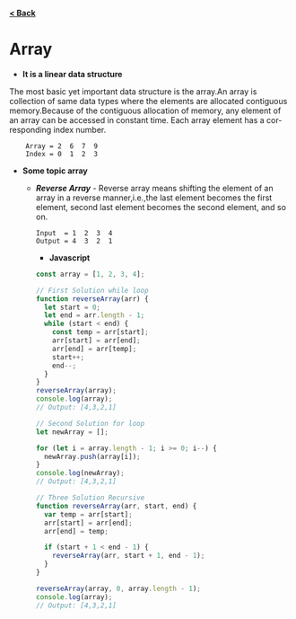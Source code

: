 [**< Back**](/README.md)

# Array

- **It is a linear data structure**

The most basic yet important data structure is the array.An array is collection of same data types where the elements are allocated contiguous memory.Because of the contiguous allocation of memory, any element of an array can be accessed in constant time.
Each array element has a cor-responding index number.

```
    Array = 2  6  7  9
    Index = 0  1  2  3
```

- **Some topic array**

  - **_Reverse Array_** - Reverse array means shifting the element of an array in a reverse manner,i.e.,the last element becomes the first element, second last element becomes the second element, and so on.

    ```
    Input  = 1  2  3  4
    Output = 4  3  2  1
    ```

    - **Javascript**

    ```javascript
    const array = [1, 2, 3, 4];

    // First Solution while loop
    function reverseArray(arr) {
      let start = 0;
      let end = arr.length - 1;
      while (start < end) {
        const temp = arr[start];
        arr[start] = arr[end];
        arr[end] = arr[temp];
        start++;
        end--;
      }
    }
    reverseArray(array);
    console.log(array);
    // Output: [4,3,2,1]

    // Second Solution for loop
    let newArray = [];

    for (let i = array.length - 1; i >= 0; i--) {
      newArray.push(array[i]);
    }
    console.log(newArray);
    // Output: [4,3,2,1]

    // Three Solution Recursive
    function reverseArray(arr, start, end) {
      var temp = arr[start];
      arr[start] = arr[end];
      arr[end] = temp;

      if (start + 1 < end - 1) {
        reverseArray(arr, start + 1, end - 1);
      }
    }

    reverseArray(array, 0, array.length - 1);
    console.log(array);
    // Output: [4,3,2,1]
    ```
